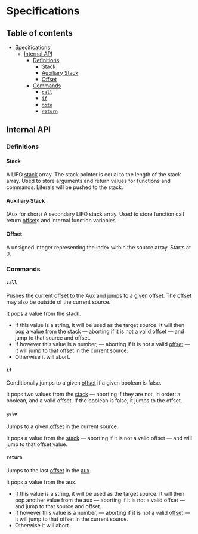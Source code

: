 # Specifications

<!-- omit in toc -->
## Table of contents
- [Specifications](#specifications)
	- [Internal API](#internal-api)
		- [Definitions](#definitions)
			- [Stack](#stack)
			- [Auxiliary Stack](#auxiliary-stack)
			- [Offset](#offset)
		- [Commands](#commands)
			- [`call`](#call)
			- [`if`](#if)
			- [`goto`](#goto)
			- [`return`](#return)

## Internal API

### Definitions

#### Stack
A LIFO [stack][wp-stack] array. The stack pointer is equal to the length of the
stack array. Used to store arguments and return values for functions and
commands. Literals will be pushed to the stack.

[wp-stack]: https://en.wikipedia.org/wiki/Stack_(abstract_data_type)

#### Auxiliary Stack
(Aux for short) A secondary LIFO stack array. Used to store function call return
[offset](#offset)s and internal function variables.

#### Offset
A unsigned integer representing the index within the source array. Starts at 0.

### Commands

#### `call`
Pushes the current [offset](#offset) to the [Aux](#auxiliary-stack) and jumps to
a given offset. The offset may also be outside of the current source.

It pops a value from the [stack](#stack).
- If this value is a string, it will be used as the target source. It will then
  pop a value from the stack — aborting if it is not a valid offset — and jump
  to that source and offset.
- If however this value is a number, — aborting if it is not a valid
  [offset](#offset) — it will jump to that offset in the current source.
- Otherwise it will abort.

#### `if`
Conditionally jumps to a given [offset](#offset) if a given boolean is false.

It pops two values from the [stack](#stack) — aborting if they are not, in
order: a boolean, and a valid offset. If the boolean is false, it jumps to the
offset.

#### `goto`
Jumps to a given [offset](#offset) in the current source.

It pops a value from the [stack](#stack) — aborting if it is not a valid offset
— and will jump to that offset value.

#### `return`
Jumps to the last [offset](#offset) in the [aux](#auxiliary-stack).

It pops a value from the aux.
- If this value is a string, it will be used as the target source. It will then
  pop another value from the aux — aborting if it is not a valid offset — and
  jump to that source and offset.
- If however this value is a number, — aborting if it is not a valid
  [offset](#offset) — it will jump to that offset in the current source.
- Otherwise it will abort.
